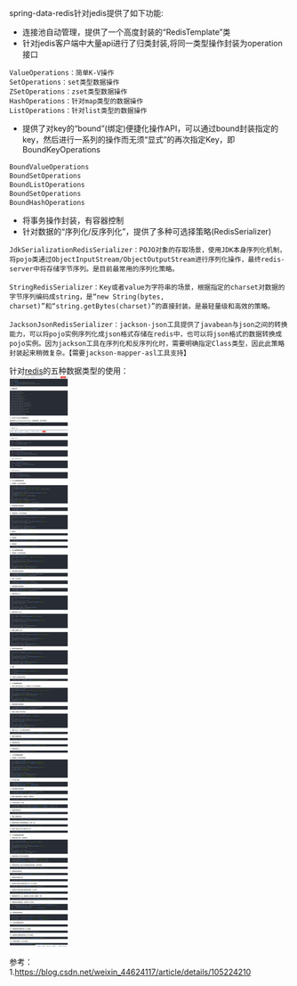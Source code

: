 spring-data-redis针对jedis提供了如下功能:
* 连接池自动管理，提供了一个高度封装的“RedisTemplate”类  
* 针对jedis客户端中大量api进行了归类封装,将同一类型操作封装为operation接口  
```
ValueOperations：简单K-V操作
SetOperations：set类型数据操作
ZSetOperations：zset类型数据操作
HashOperations：针对map类型的数据操作
ListOperations：针对list类型的数据操作
```
* 提供了对key的“bound”(绑定)便捷化操作API，可以通过bound封装指定的key，然后进行一系列的操作而无须“显式”的再次指定Key，即BoundKeyOperations  
```
BoundValueOperations
BoundSetOperations
BoundListOperations
BoundSetOperations
BoundHashOperations
```
* 将事务操作封装，有容器控制  
* 针对数据的“序列化/反序列化”，提供了多种可选择策略(RedisSerializer)  
```
JdkSerializationRedisSerializer：POJO对象的存取场景，使用JDK本身序列化机制，将pojo类通过ObjectInputStream/ObjectOutputStream进行序列化操作，最终redis-server中将存储字节序列。是目前最常用的序列化策略。  

StringRedisSerializer：Key或者value为字符串的场景，根据指定的charset对数据的字节序列编码成string，是“new String(bytes, charset)”和“string.getBytes(charset)”的直接封装。是最轻量级和高效的策略。  

JacksonJsonRedisSerializer：jackson-json工具提供了javabean与json之间的转换能力，可以将pojo实例序列化成json格式存储在redis中，也可以将json格式的数据转换成pojo实例。因为jackson工具在序列化和反序列化时，需要明确指定Class类型，因此此策略封装起来稍微复杂。【需要jackson-mapper-asl工具支持】  
```   

针对[redis](../../../../数据库/Redis/redis.md)的五种数据类型的使用：  
![redistemplate的使用](../../../../image/redis/RedisTemplate操作Redis.png)




参考：  
1.https://blog.csdn.net/weixin_44624117/article/details/105224210  

